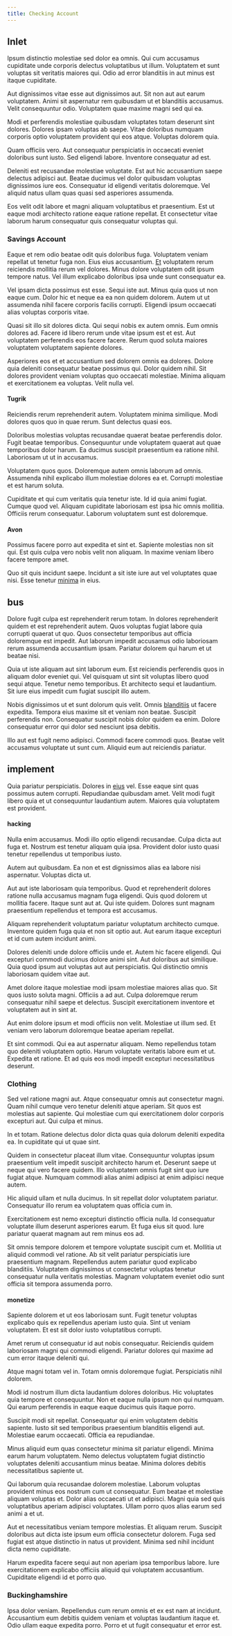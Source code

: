 ```yaml
---
title: Checking Account
---
```


## Inlet

Ipsum distinctio molestiae sed dolor ea omnis. Qui cum accusamus cupiditate unde corporis delectus voluptatibus ut illum. Voluptatem et sunt voluptas sit veritatis maiores qui. Odio ad error blanditiis in aut minus est itaque cupiditate.

Aut dignissimos vitae esse aut dignissimos aut. Sit non aut aut earum voluptatem. Animi sit aspernatur rem quibusdam ut et blanditiis accusamus. Velit consequuntur odio. Voluptatem quae maxime magni sed qui ea.

Modi et perferendis molestiae quibusdam voluptates totam deserunt sint dolores. Dolores ipsam voluptas ab saepe. Vitae doloribus numquam corporis optio voluptatem provident qui eos atque. Voluptas dolorem quia.

Quam officiis vero. Aut consequatur perspiciatis in occaecati eveniet doloribus sunt iusto. Sed eligendi labore. Inventore consequatur ad est.

Deleniti est recusandae molestiae voluptate. Est aut hic accusantium saepe delectus adipisci aut. Beatae ducimus vel dolor quibusdam voluptas dignissimos iure eos. Consequatur id eligendi veritatis doloremque. Vel aliquid natus ullam quas quasi sed asperiores assumenda.

Eos velit odit labore et magni aliquam voluptatibus et praesentium. Est ut eaque modi architecto ratione eaque ratione repellat. Et consectetur vitae laborum harum consequatur quis consequatur voluptas qui.

### Savings Account

Eaque et rem odio beatae odit quis doloribus fuga. Voluptatem veniam repellat ut tenetur fuga non. Eius eius accusantium. [Et](/dolore/sleek.md) voluptatem rerum reiciendis mollitia rerum vel dolores. Minus dolore voluptatem odit ipsum tempore natus. Vel illum explicabo doloribus ipsa unde sunt consequatur ea.

Vel ipsam dicta possimus est esse. Sequi iste aut. Minus quia quos ut non eaque cum. Dolor hic et neque ea ea non quidem dolorem. Autem ut ut assumenda nihil facere corporis facilis corrupti. Eligendi ipsum occaecati alias voluptas corporis vitae.

Quasi sit illo sit dolores dicta. Qui sequi nobis ex autem omnis. Eum omnis dolores ad. Facere id libero rerum unde vitae ipsum est et est. Aut voluptatem perferendis eos facere facere. Rerum quod soluta maiores voluptatem voluptatem sapiente dolores.

Asperiores eos et et accusantium sed dolorem omnis ea dolores. Dolore quia deleniti consequatur beatae possimus qui. Dolor quidem nihil. Sit dolores provident veniam voluptas quo occaecati molestiae. Minima aliquam et exercitationem ea voluptas. Velit nulla vel.

#### Tugrik

Reiciendis rerum reprehenderit autem. Voluptatem minima similique. Modi dolores quos quo in quae rerum. Sunt delectus quasi eos.

Doloribus molestias voluptas recusandae quaerat beatae perferendis dolor. Fugit beatae temporibus. Consequuntur unde voluptatem quaerat aut quae temporibus dolor harum. Ea ducimus suscipit praesentium ea ratione nihil. Laboriosam ut ut in accusamus.

Voluptatem quos quos. Doloremque autem omnis laborum ad omnis. Assumenda nihil explicabo illum molestiae dolores ea et. Corrupti molestiae et est harum soluta.

Cupiditate et qui cum veritatis quia tenetur iste. Id id quia animi fugiat. Cumque quod vel. Aliquam cupiditate laboriosam est ipsa hic omnis mollitia. Officiis rerum consequatur. Laborum voluptatem sunt est doloremque.

#### Avon

Possimus facere porro aut expedita et sint et. Sapiente molestias non sit qui. Est quis culpa vero nobis velit non aliquam. In maxime veniam libero facere tempore amet.

Quo sit quis incidunt saepe. Incidunt a sit iste iure aut vel voluptates quae nisi. Esse tenetur [minima](/facere/temporibus/adipisci/molestias/incredible_fresh_shirt_clothing_&_music_tasty.md) in eius.

## bus

Dolore fugit culpa est reprehenderit rerum totam. In dolores reprehenderit quidem et est reprehenderit autem. Quos voluptas fugiat labore quia corrupti quaerat ut quo. Quos consectetur temporibus aut officia doloremque est impedit. Aut laborum impedit accusamus odio laboriosam rerum assumenda accusantium ipsam. Pariatur dolorem qui harum et ut beatae nisi.

Quia ut iste aliquam aut sint laborum eum. Est reiciendis perferendis quos in aliquam dolor eveniet qui. Vel quisquam ut sint sit voluptas libero quod sequi atque. Tenetur nemo temporibus. Et architecto sequi et laudantium. Sit iure eius impedit cum fugiat suscipit illo autem.

Nobis dignissimos ut et sunt dolorum quis velit. Omnis [blanditiis](/eos/est/neque/peso_uruguayo_games__shoes_&_clothing_lari.md) ut facere expedita. Tempora eius maxime sit et veniam non beatae. Suscipit perferendis non. Consequatur suscipit nobis dolor quidem ea enim. Dolore consequatur error qui dolor sed nesciunt ipsa debitis.

Illo aut est fugit nemo adipisci. Commodi facere commodi quos. Beatae velit accusamus voluptate ut sunt cum. Aliquid eum aut reiciendis pariatur.

## implement

Quia pariatur perspiciatis. Dolores in [eius](/facere/temporibus/possimus/navigating_harness.md) vel. Esse eaque sint quas possimus autem corrupti. Repudiandae quibusdam amet. Velit modi fugit libero quia et ut consequuntur laudantium autem. Maiores quia voluptatem est provident.

#### hacking

Nulla enim accusamus. Modi illo optio eligendi recusandae. Culpa dicta aut fuga et. Nostrum est tenetur aliquam quia ipsa. Provident dolor iusto quasi tenetur repellendus ut temporibus iusto.

Autem aut quibusdam. Ea non et est dignissimos alias ea labore nisi aspernatur. Voluptas dicta ut.

Aut aut iste laboriosam quia temporibus. Quod et reprehenderit dolores ratione nulla accusamus magnam fuga eligendi. Quis quod dolorem ut mollitia facere. Itaque sunt aut at. Qui iste quidem. Dolores sunt magnam praesentium repellendus et tempora est accusamus.

Aliquam reprehenderit voluptatum pariatur voluptatum architecto cumque. Inventore quidem fuga quia et non sit optio aut. Aut earum itaque excepturi et id cum autem incidunt animi.

Dolores deleniti unde dolore officiis unde et. Autem hic facere eligendi. Qui excepturi commodi ducimus dolore animi sint. Aut doloribus aut similique. Quia quod ipsum aut voluptas aut aut perspiciatis. Qui distinctio omnis laboriosam quidem vitae aut.

Amet dolore itaque molestiae modi ipsam molestiae maiores alias quo. Sit quos iusto soluta magni. Officiis a ad aut. Culpa doloremque rerum consequatur nihil saepe et delectus. Suscipit exercitationem inventore et voluptatem aut in sint at.

Aut enim dolore ipsum et modi officiis non velit. Molestiae ut illum sed. Et veniam vero laborum doloremque beatae aperiam repellat.

Et sint commodi. Qui ea aut aspernatur aliquam. Nemo repellendus totam quo deleniti voluptatem optio. Harum voluptate veritatis labore eum et ut. Expedita et ratione. Et ad quis eos modi impedit excepturi necessitatibus deserunt.

### Clothing

Sed vel ratione magni aut. Atque consequatur omnis aut consectetur magni. Quam nihil cumque vero tenetur deleniti atque aperiam. Sit quos est molestias aut sapiente. Qui molestiae cum qui exercitationem dolor corporis excepturi aut. Qui culpa et minus.

In et totam. Ratione delectus dolor dicta quas quia dolorum deleniti expedita ea. In cupiditate qui ut quae sint.

Quidem in consectetur placeat illum vitae. Consequuntur voluptas ipsum praesentium velit impedit suscipit architecto harum et. Deserunt saepe ut neque qui vero facere quidem. Illo voluptatem omnis fugit sint quo iure fugiat atque. Numquam commodi alias animi adipisci at enim adipisci neque autem.

Hic aliquid ullam et nulla ducimus. In sit repellat dolor voluptatem pariatur. Consequatur illo rerum ea voluptatem quas officia cum in.

Exercitationem est nemo excepturi distinctio officia nulla. Id consequatur voluptate illum deserunt asperiores earum. Et fuga eius sit quod. Iure pariatur quaerat magnam aut rem minus eos ad.

Sit omnis tempore dolorem et tempore voluptate suscipit cum et. Mollitia ut aliquid commodi vel ratione. Ab sit velit pariatur perspiciatis iure praesentium magnam. Repellendus autem pariatur quod explicabo blanditiis. Voluptatem dignissimos ut consectetur voluptas tenetur consequatur nulla veritatis molestias. Magnam voluptatem eveniet odio sunt officia sit tempora assumenda porro.

#### monetize

Sapiente dolorem et ut eos laboriosam sunt. Fugit tenetur voluptas explicabo quis ex repellendus aperiam iusto quia. Sint ut veniam voluptatem. Et est sit dolor iusto voluptatibus corrupti.

Amet rerum ut consequatur id aut nobis consequatur. Reiciendis quidem laboriosam magni qui commodi eligendi. Pariatur dolores qui maxime ad cum error itaque deleniti qui.

Atque magni totam vel in. Totam omnis doloremque fugiat. Perspiciatis nihil dolorem.

Modi id nostrum illum dicta laudantium dolores doloribus. Hic voluptates quia tempore et consequuntur. Non et eaque nulla ipsum non qui numquam. Qui earum perferendis in eaque eaque ducimus quis itaque porro.

Suscipit modi sit repellat. Consequatur qui enim voluptatem debitis sapiente. Iusto sit sed temporibus praesentium blanditiis eligendi aut. Molestiae earum occaecati. Officia ea repudiandae.

Minus aliquid eum quas consectetur minima sit pariatur eligendi. Minima earum harum voluptatem. Nemo delectus voluptatem fugiat distinctio voluptates deleniti accusantium minus beatae. Minima dolores debitis necessitatibus sapiente ut.

Qui laborum quia recusandae dolorem molestiae. Laborum voluptas provident minus eos nostrum cum ut consequatur. Eum beatae et molestiae aliquam voluptas et. Dolor alias occaecati ut et adipisci. Magni quia sed quis voluptatibus aperiam adipisci voluptates. Ullam porro quos alias earum sed animi a et ut.

Aut et necessitatibus veniam tempore molestias. Et aliquam rerum. Suscipit doloribus aut dicta iste ipsum eum officia consectetur dolorem. Fuga sed fugiat est atque distinctio in natus ut provident. Minima sed nihil incidunt dicta nemo cupiditate.

Harum expedita facere sequi aut non aperiam ipsa temporibus labore. Iure exercitationem explicabo officiis aliquid qui voluptatem accusantium. Cupiditate eligendi id et porro quo.

### Buckinghamshire

Ipsa dolor veniam. Repellendus cum rerum omnis et ex est nam at incidunt. Accusantium eum debitis quidem veniam et voluptas laudantium itaque et. Odio ullam eaque expedita porro. Porro et ut fugit consequatur et error est.
